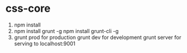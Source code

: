 # css-core
1) npm install
2) npm install grunt -g
   npm install grunt-cli -g
3) grunt prod for production
   grunt dev for development
   grunt server for serving to localhost:9001
